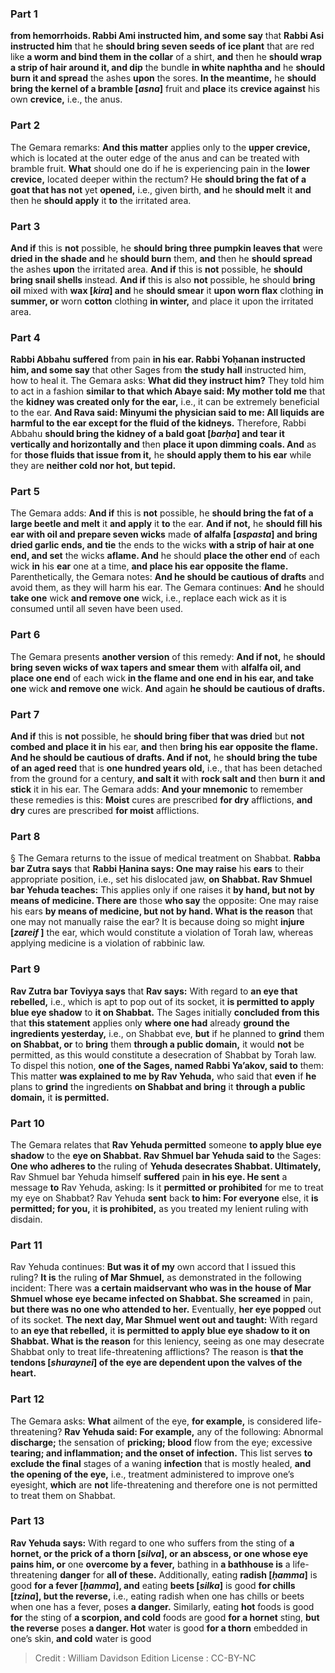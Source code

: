 
### Part 1
<b>from hemorrhoids. Rabbi Ami instructed him, and some say</b> that <b>Rabbi Asi instructed him</b> that he <b>should bring seven seeds of ice plant</b> that are red like <b>a worm and bind them in the collar</b> of a shirt, <b>and</b> then he <b>should wrap a strip of hair around it, and dip</b> the bundle <b>in white naphtha and</b> he <b>should burn it and spread</b> the ashes <b>upon</b> the sores. <b>In the meantime,</b> he <b>should bring the kernel of a bramble [<i>asna</i>]</b> fruit and <b>place</b> its <b>crevice against</b> his own <b>crevice,</b> i.e., the anus.

### Part 2
The Gemara remarks: <b>And this matter</b> applies only to the <b>upper crevice,</b> which is located at the outer edge of the anus and can be treated with bramble fruit. <b>What</b> should one do if he is experiencing pain in the <b>lower crevice,</b> located deeper within the rectum? He <b>should bring the fat of a goat that has not</b> yet <b>opened,</b> i.e., given birth, <b>and</b> he <b>should melt</b> it <b>and</b> then he <b>should apply</b> it <b>to</b> the irritated area.

### Part 3
<b>And if</b> this is <b>not</b> possible, he <b>should bring three pumpkin leaves that</b> were <b>dried in the shade and</b> he <b>should burn</b> them, <b>and</b> then he <b>should spread</b> the ashes <b>upon</b> the irritated area. <b>And if</b> this is <b>not</b> possible, he <b>should bring snail shells</b> instead. <b>And if</b> this is also <b>not</b> possible, he should <b>bring oil</b> mixed with <b>wax [<i>kira</i>] and</b> he <b>should smear</b> it <b>upon worn flax</b> clothing <b>in summer, or</b> worn <b>cotton</b> clothing <b>in winter,</b> and place it upon the irritated area.

### Part 4
<b>Rabbi Abbahu suffered</b> from pain <b>in his ear. Rabbi Yoḥanan instructed him, and some say</b> that other Sages from <b>the study hall</b> instructed him, how to heal it. The Gemara asks: <b>What did they instruct him?</b> They told him to act in a fashion <b>similar to that which Abaye said: My mother told me</b> that the <b>kidney was created only for the ear,</b> i.e., it can be extremely beneficial to the ear. <b>And Rava said: Minyumi the physician said to me: All liquids are harmful to the ear except for the fluid of the kidneys.</b> Therefore, Rabbi Abbahu <b>should bring the kidney of a bald goat [<i>barḥa</i>] and tear it vertically and horizontally and</b> then <b>place it upon dimming coals. And</b> as for <b>those fluids that issue from it,</b> he <b>should apply them to his ear</b> while they are <b>neither cold nor hot, but tepid.</b>

### Part 5
The Gemara adds: <b>And if</b> this is <b>not</b> possible, he <b>should bring the fat of a large beetle and melt</b> it <b>and apply</b> it <b>to</b> the ear. <b>And if not,</b> he <b>should fill his ear with oil and prepare seven wicks</b> made <b>of alfalfa [<i>aspasta</i>] and bring dried garlic ends, and tie</b> the ends to the wicks <b>with a strip of hair at one end, and set</b> the wicks <b>aflame. And</b> he should <b>place the other end</b> of each wick <b>in</b> his <b>ear</b> one at a time, <b>and place his ear opposite the flame.</b> Parenthetically, the Gemara notes: <b>And he should be cautious of drafts</b> and avoid them, as they will harm his ear. The Gemara continues: <b>And</b> he should <b>take one</b> wick <b>and remove one</b> wick, i.e., replace each wick as it is consumed until all seven have been used.

### Part 6
The Gemara presents <b>another version</b> of this remedy: <b>And if not,</b> he <b>should bring seven wicks of wax tapers and smear them</b> with <b>alfalfa oil, and place one end</b> of each wick <b>in the flame and one end in his ear, and take one</b> wick <b>and remove one</b> wick. <b>And</b> again <b>he should be cautious of drafts.</b>

### Part 7
<b>And if</b> this is <b>not</b> possible, he <b>should bring fiber that was dried</b> but <b>not combed and place it in</b> his ear, <b>and</b> then <b>bring his ear opposite the flame. And he should be cautious of drafts. And if not,</b> he <b>should bring the tube of an aged reed</b> that is <b>one hundred years old,</b> i.e., that has been detached from the ground for a century, <b>and salt it</b> with <b>rock salt and</b> then <b>burn</b> it <b>and stick</b> it in his ear. The Gemara adds: <b>And your mnemonic</b> to remember these remedies is this: <b>Moist</b> cures are prescribed <b>for dry</b> afflictions, <b>and dry</b> cures are prescribed <b>for moist</b> afflictions.

### Part 8
§ The Gemara returns to the issue of medical treatment on Shabbat. <b>Rabba bar Zutra says</b> that <b>Rabbi Ḥanina says: One may raise</b> his <b>ears</b> to their appropriate position, i.e., set his dislocated jaw, <b>on Shabbat. Rav Shmuel bar Yehuda teaches:</b> This applies only if one raises it <b>by hand, but not by means of medicine. There are</b> those <b>who say</b> the opposite: One may raise his ears <b>by means of medicine, but not by hand. What is the reason</b> that one may not manually raise the ear? It is because doing so might <b>injure [<i>zareif</i> ]</b> the ear, which would constitute a violation of Torah law, whereas applying medicine is a violation of rabbinic law.

### Part 9
<b>Rav Zutra bar Toviyya says</b> that <b>Rav says:</b> With regard to <b>an eye that rebelled,</b> i.e., which is apt to pop out of its socket, it <b>is permitted to apply blue eye shadow</b> to <b>it on Shabbat.</b> The Sages initially <b>concluded from this</b> that <b>this statement</b> applies only <b>where one had</b> already <b>ground the ingredients yesterday,</b> i.e., on Shabbat eve, <b>but</b> if he planned to <b>grind</b> them <b>on Shabbat, or</b> to <b>bring</b> them <b>through a public domain,</b> it would <b>not</b> be permitted, as this would constitute a desecration of Shabbat by Torah law. To dispel this notion, <b>one of the Sages, named Rabbi Ya’akov, said to</b> them: This matter <b>was explained to me by Rav Yehuda,</b> who said that <b>even</b> if <b>he</b> plans to <b>grind</b> the ingredients <b>on Shabbat and bring</b> it <b>through a public domain,</b> it <b>is permitted.</b>

### Part 10
The Gemara relates that <b>Rav Yehuda permitted</b> someone <b>to apply blue eye shadow</b> to the <b>eye on Shabbat. Rav Shmuel bar Yehuda said to</b> the Sages: <b>One who adheres to</b> the ruling of <b>Yehuda desecrates Shabbat. Ultimately,</b> Rav Shmuel bar Yehuda himself <b>suffered</b> pain <b>in his eye. He sent</b> a message <b>to</b> Rav Yehuda, asking: Is it <b>permitted or prohibited</b> for me to treat my eye on Shabbat? Rav Yehuda <b>sent</b> back <b>to him: For everyone</b> else, it <b>is permitted; for you,</b> it <b>is prohibited,</b> as you treated my lenient ruling with disdain.

### Part 11
Rav Yehuda continues: <b>But was it of my</b> own accord that I issued this ruling? <b>It is</b> the ruling <b>of Mar Shmuel,</b> as demonstrated in the following incident: There was <b>a certain maidservant who was in the house of Mar Shmuel whose eye became infected on Shabbat. She screamed</b> in pain, <b>but there was no one who attended to her.</b> Eventually, <b>her eye popped</b> out of its socket. <b>The next day, Mar Shmuel went out and taught:</b> With regard to <b>an eye that rebelled,</b> it <b>is permitted to apply blue eye shadow to it on Shabbat. What is the reason</b> for this leniency, seeing as one may desecrate Shabbat only to treat life-threatening afflictions? The reason is <b>that the tendons [<i>shuraynei</i>] of the eye are dependent upon the valves of the heart.</b>

### Part 12
The Gemara asks: <b>What</b> ailment of the eye, <b>for example,</b> is considered life-threatening? <b>Rav Yehuda said: For example,</b> any of the following: Abnormal <b>discharge;</b> the sensation of <b>pricking; blood</b> flow from the eye; excessive <b>tearing; and inflammation; and the onset of infection.</b> This list serves <b>to exclude the final</b> stages of a waning <b>infection</b> that is mostly healed, <b>and the opening of the eye,</b> i.e., treatment administered to improve one’s eyesight, <b>which</b> are <b>not</b> life-threatening and therefore one is not permitted to treat them on Shabbat.

### Part 13
<b>Rav Yehuda says:</b> With regard to one who suffers from the sting of <b>a hornet, or the prick of a thorn [<i>silva</i>], or an abscess, or one whose eye pains him, or</b> one <b>overcome by a fever,</b> bathing in <b>a bathhouse is</b> a life-threatening <b>danger</b> for <b>all of these.</b> Additionally, eating <b>radish [<i>ḥamma</i>]</b> is good <b>for a fever [<i>ḥamma</i>], and</b> eating <b>beets [<i>silka</i>]</b> is good <b>for chills [<i>tzina</i>], but the reverse,</b> i.e., eating radish when one has chills or beets when one has a fever, poses <b>a danger.</b> Similarly, eating <b>hot</b> foods is good <b>for</b> the sting of <b>a scorpion, and cold</b> foods are good <b>for a hornet</b> sting, <b>but the reverse</b> poses <b>a danger. Hot</b> water is good <b>for a thorn</b> embedded in one’s skin, <b>and cold</b> water is good

>Credit : William Davidson Edition
>License : CC-BY-NC